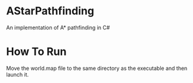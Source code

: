 # AStarPathfinding
An implementation of A* pathfinding in C#

# How To Run
Move the world.map file to the same directory as the executable and then launch it.
